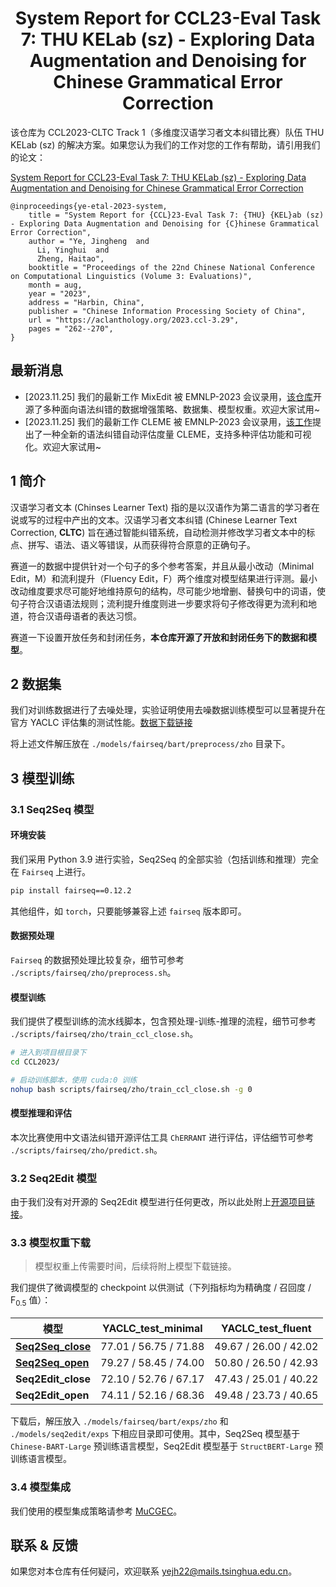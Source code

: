 <div align="center">

# System Report for CCL23-Eval Task 7: THU KELab (sz) - Exploring Data Augmentation and Denoising for Chinese Grammatical Error Correction

</div>

该仓库为 CCL2023-CLTC Track 1（多维度汉语学习者文本纠错比赛）队伍 THU KELab (sz) 的解决方案。如果您认为我们的工作对您的工作有帮助，请引用我们的论文：

[System Report for CCL23-Eval Task 7: THU KELab (sz) - Exploring Data Augmentation and Denoising for Chinese Grammatical Error Correction](https://aclanthology.org/2023.ccl-3.29.pdf)

```
@inproceedings{ye-etal-2023-system,
    title = "System Report for {CCL}23-Eval Task 7: {THU} {KEL}ab (sz) - Exploring Data Augmentation and Denoising for {C}hinese Grammatical Error Correction",
    author = "Ye, Jingheng  and
      Li, Yinghui  and
      Zheng, Haitao",
    booktitle = "Proceedings of the 22nd Chinese National Conference on Computational Linguistics (Volume 3: Evaluations)",
    month = aug,
    year = "2023",
    address = "Harbin, China",
    publisher = "Chinese Information Processing Society of China",
    url = "https://aclanthology.org/2023.ccl-3.29",
    pages = "262--270",
}
```

## 最新消息

- [2023.11.25] 我们的最新工作 MixEdit 被 EMNLP-2023 会议录用，[该仓库](https://github.com/THUKElab/MixEdit)开源了多种面向语法纠错的数据增强策略、数据集、模型权重。欢迎大家试用~
- [2023.11.25] 我们的最新工作 CLEME 被 EMNLP-2023 会议录用，[该工作](https://github.com/THUKElab/CLEME)提出了一种全新的语法纠错自动评估度量 CLEME，支持多种评估功能和可视化。欢迎大家试用~

## 1 简介

汉语学习者文本 (Chinses Learner Text) 指的是以汉语作为第二语言的学习者在说或写的过程中产出的文本。汉语学习者文本纠错 (Chinese Learner Text Correction, **CLTC**) 旨在通过智能纠错系统，自动检测并修改学习者文本中的标点、拼写、语法、语义等错误，从而获得符合原意的正确句子。

赛道一的数据中提供针对一个句子的多个参考答案，并且从最小改动（Minimal Edit，M）和流利提升（Fluency Edit，F）两个维度对模型结果进行评测。最小改动维度要求尽可能好地维持原句的结构，尽可能少地增删、替换句中的词语，使句子符合汉语语法规则；流利提升维度则进一步要求将句子修改得更为流利和地道，符合汉语母语者的表达习惯。

赛道一下设置开放任务和封闭任务，**本仓库开源了开放和封闭任务下的数据和模型**。

## 2 数据集

我们对训练数据进行了去噪处理，实验证明使用去噪数据训练模型可以显著提升在官方 YACLC 评估集的测试性能。[数据下载链接](https://drive.google.com/file/d/17-pFutgOyuxilKjYluCee7YByH5gJZPf/view?usp=sharing)

将上述文件解压放在 `./models/fairseq/bart/preprocess/zho` 目录下。

## 3 模型训练

### 3.1 Seq2Seq 模型

#### 环境安装

我们采用 Python 3.9 进行实验，Seq2Seq 的全部实验（包括训练和推理）完全在 `Fairseq` 上进行。

```bash
pip install fairseq==0.12.2
```

其他组件，如 `torch`，只要能够兼容上述 `fairseq` 版本即可。

#### 数据预处理

`Fairseq` 的数据预处理比较复杂，细节可参考 `./scripts/fairseq/zho/preprocess.sh`。

#### 模型训练

我们提供了模型训练的流水线脚本，包含预处理-训练-推理的流程，细节可参考 `./scripts/fairseq/zho/train_ccl_close.sh`。

```bash
# 进入到项目根目录下
cd CCL2023/

# 启动训练脚本，使用 cuda:0 训练
nohup bash scripts/fairseq/zho/train_ccl_close.sh -g 0
```

#### 模型推理和评估

本次比赛使用中文语法纠错开源评估工具 `ChERRANT` 进行评估，评估细节可参考 `./scripts/fairseq/zho/predict.sh`。

### 3.2 Seq2Edit 模型

由于我们没有对开源的 Seq2Edit 模型进行任何更改，所以此处附上[开源项目链接](https://github.com/HillZhang1999/MuCGEC)。

### 3.3 模型权重下载

> 模型权重上传需要时间，后续将附上模型下载链接。

我们提供了微调模型的 checkpoint 以供测试（下列指标均为精确度 / 召回度 / F$_{0.5}$ 值）：

| 模型                                                         | YACLC_test_minimal    | YACLC_test_fluent     |
| ------------------------------------------------------------ | --------------------- | --------------------- |
| [**Seq2Seq_close**](https://drive.google.com/file/d/1hlY1-mON3-KqONHgxPGTbOBi1U_jOM28/view?usp=drive_link) | 77.01 / 56.75 / 71.88 | 49.67 / 26.00 / 42.02 |
| [**Seq2Seq_open**](https://drive.google.com/file/d/13SvPW8f3-gSUL3HnAII9L0L5KtEeMyeb/view?usp=drive_link) | 79.27 / 58.45 / 74.00 | 50.80 / 26.50 / 42.93 |
| **Seq2Edit_close**                                           | 72.10 / 52.76 / 67.17 | 47.43 / 25.01 / 40.22 |
| **Seq2Edit_open**                                            | 74.11 / 52.16 / 68.36 | 49.48 / 23.73 / 40.65 |

下载后，解压放入 `./models/fairseq/bart/exps/zho` 和 `./models/seq2edit/exps` 下相应目录即可使用。其中，Seq2Seq 模型基于 `Chinese-BART-Large` 预训练语言模型，Seq2Edit 模型基于 `StructBERT-Large` 预训练语言模型。

### 3.4 模型集成

我们使用的模型集成策略请参考 [MuCGEC](https://github.com/HillZhang1999/MuCGEC)。

## 联系 & 反馈

如果您对本仓库有任何疑问，欢迎联系 yejh22@mails.tsinghua.edu.cn。











